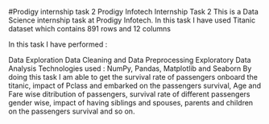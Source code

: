 #Prodigy internship task 2
Prodigy Infotech Internship Task 2
This is a Data Science internship task at Prodigy Infotech. In this task I have used Titanic dataset which contains 891 rows and 12 columns

In this task I have performed :

Data Exploration
Data Cleaning and Data Preprocessing
Exploratory Data Analysis Technologies used : NumPy, Pandas, Matplotlib and Seaborn
By doing this task I am able to get the survival rate of passengers onboard the titanic, impact of Pclass and embarked on the passengers survival, Age and Fare wise ditribution of passengers, survival rate of different passengers gender wise, impact of having siblings and spouses, parents and children on the passengers survival and so on.
